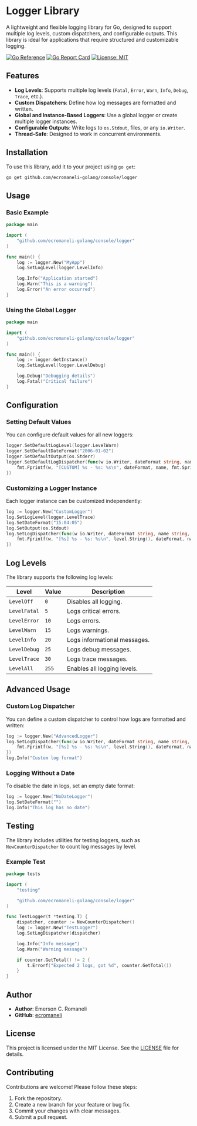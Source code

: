 # Logger Library

A lightweight and flexible logging library for Go, designed to support multiple log levels, custom dispatchers, and configurable outputs. This library is ideal for applications that require structured and customizable logging.

[![Go Reference](https://pkg.go.dev/badge/github.com/ecromaneli-golang/console.svg)](https://pkg.go.dev/github.com/ecromaneli-golang/console)
[![Go Report Card](https://goreportcard.com/badge/github.com/ecromaneli-golang/console)](https://goreportcard.com/report/github.com/ecromaneli-golang/console)
[![License: MIT](https://img.shields.io/badge/License-MIT-yellow.svg)](https://opensource.org/licenses/MIT)

## Features

- **Log Levels**: Supports multiple log levels (`Fatal`, `Error`, `Warn`, `Info`, `Debug`, `Trace`, etc.).
- **Custom Dispatchers**: Define how log messages are formatted and written.
- **Global and Instance-Based Loggers**: Use a global logger or create multiple logger instances.
- **Configurable Outputs**: Write logs to `os.Stdout`, files, or any `io.Writer`.
- **Thread-Safe**: Designed to work in concurrent environments.

## Installation

To use this library, add it to your project using `go get`:

```bash
go get github.com/ecromaneli-golang/console/logger
```

## Usage

### Basic Example

```go
package main

import (
	"github.com/ecromaneli-golang/console/logger"
)

func main() {
	log := logger.New("MyApp")
	log.SetLogLevel(logger.LevelInfo)

	log.Info("Application started")
	log.Warn("This is a warning")
	log.Error("An error occurred")
}
```

### Using the Global Logger

```go
package main

import (
	"github.com/ecromaneli-golang/console/logger"
)

func main() {
	log := logger.GetInstance()
	log.SetLogLevel(logger.LevelDebug)

	log.Debug("Debugging details")
	log.Fatal("Critical failure")
}
```

## Configuration

### Setting Default Values

You can configure default values for all new loggers:

```go
logger.SetDefaultLogLevel(logger.LevelWarn)
logger.SetDefaultDateFormat("2006-01-02")
logger.SetDefaultOutput(os.Stderr)
logger.SetDefaultLogDispatcher(func(w io.Writer, dateFormat string, name string, level logger.Level, a ...any) {
	fmt.Fprintf(w, "[CUSTOM] %s - %s: %s\n", dateFormat, name, fmt.Sprint(a...))
})
```

### Customizing a Logger Instance

Each logger instance can be customized independently:

```go
log := logger.New("CustomLogger")
log.SetLogLevel(logger.LevelTrace)
log.SetDateFormat("15:04:05")
log.SetOutput(os.Stdout)
log.SetLogDispatcher(func(w io.Writer, dateFormat string, name string, level logger.Level, a ...any) {
	fmt.Fprintf(w, "[%s] %s - %s: %s\n", level.String(), dateFormat, name, fmt.Sprint(a...))
})
```

## Log Levels

The library supports the following log levels:

| Level       | Value | Description                     |
|-------------|-------|---------------------------------|
| `LevelOff`  | `0`   | Disables all logging.           |
| `LevelFatal`| `5`   | Logs critical errors.           |
| `LevelError`| `10`  | Logs errors.                    |
| `LevelWarn` | `15`  | Logs warnings.                  |
| `LevelInfo` | `20`  | Logs informational messages.    |
| `LevelDebug`| `25`  | Logs debug messages.            |
| `LevelTrace`| `30`  | Logs trace messages.            |
| `LevelAll`  | `255` | Enables all logging levels.     |

## Advanced Usage

### Custom Log Dispatcher

You can define a custom dispatcher to control how logs are formatted and written:

```go
log := logger.New("AdvancedLogger")
log.SetLogDispatcher(func(w io.Writer, dateFormat string, name string, level logger.Level, a ...any) {
	fmt.Fprintf(w, "[%s] %s - %s: %s\n", level.String(), dateFormat, name, fmt.Sprint(a...))
})
log.Info("Custom log format")
```

### Logging Without a Date

To disable the date in logs, set an empty date format:

```go
log := logger.New("NoDateLogger")
log.SetDateFormat("")
log.Info("This log has no date")
```

## Testing

The library includes utilities for testing loggers, such as `NewCounterDispatcher` to count log messages by level.

### Example Test

```go
package tests

import (
	"testing"

	"github.com/ecromaneli-golang/console/logger"
)

func TestLogger(t *testing.T) {
	dispatcher, counter := NewCounterDispatcher()
	log := logger.New("TestLogger")
	log.SetLogDispatcher(dispatcher)

	log.Info("Info message")
	log.Warn("Warning message")

	if counter.GetTotal() != 2 {
		t.Errorf("Expected 2 logs, got %d", counter.GetTotal())
	}
}
```

## Author

- **Author**: Emerson C. Romaneli
- **GitHub**: [ecromaneli](https://github.com/ecromaneli)

## License

This project is licensed under the MIT License. See the [LICENSE](LICENSE) file for details.

## Contributing

Contributions are welcome! Please follow these steps:

1. Fork the repository.
2. Create a new branch for your feature or bug fix.
3. Commit your changes with clear messages.
4. Submit a pull request.
